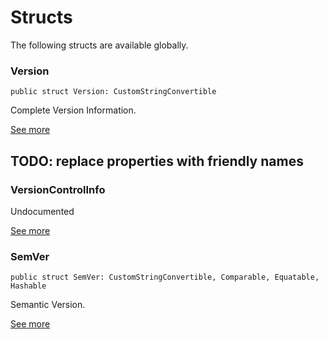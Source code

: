 # Structs
<p>The following structs are available globally.</p>

### Version
<pre class="highlight"><code><span class="kd">public</span> <span class="kd">struct</span> <span class="kt">Version</span><span class="p">:</span> <span class="kt">CustomStringConvertible</span></code></pre>

<p>Complete Version Information.</p>

[See more](Structs/Version.md)
## TODO: replace properties with friendly names
### VersionControlInfo
<p>Undocumented</p>

[See more](Structs/VersionControlInfo.md)
### SemVer
<pre class="highlight"><code><span class="kd">public</span> <span class="kd">struct</span> <span class="kt">SemVer</span><span class="p">:</span> <span class="kt">CustomStringConvertible</span><span class="p">,</span> <span class="kt">Comparable</span><span class="p">,</span> <span class="kt">Equatable</span><span class="p">,</span> <span class="kt">Hashable</span></code></pre>

<p>Semantic Version.</p>

[See more](Structs/SemVer.md)
